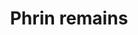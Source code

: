 ---
layout: item
title: Phrin remains
item-id: 3398
datatable: true
id: 3398
name: "Phrin remains"
members: true
lowalch: 0
highalch: 0
examine: "The remains of a deadly shade."
monsters:
  - id: 1279
    name: "Phrin Shadow"
    members: true
    combat_level: 60
    wiki_url: "https://oldschool.runescape.wiki/w/Phrin_Shade#Shadow"
    drops:
      - quantity: "1"
        rarity: 1
    image: "https://oldschool.runescape.wiki/images/thumb/7/78/Phrin_Shade.png/130px-Phrin_Shade.png?ef0cc"
  - id: 1280
    name: "Phrin Shade"
    members: true
    combat_level: 60
    wiki_url: "https://oldschool.runescape.wiki/w/Phrin_Shade#Shade"
    drops:
      - quantity: "1"
        rarity: 1
    image: "https://oldschool.runescape.wiki/images/thumb/7/78/Phrin_Shade.png/130px-Phrin_Shade.png?ef0cc"
---